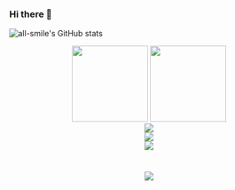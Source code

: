 ### Hi there 👋

<!--
**lbnbhl/lbnbhl** is a ✨ _special_ ✨ repository because its `README.md` (this file) appears on your GitHub profile.

Here are some ideas to get you started:

- 🔭 I’m currently working on ...
- 🌱 I’m currently learning ...
- 👯 I’m looking to collaborate on ...
- 🤔 I’m looking for help with ...
- 💬 Ask me about ...
- 📫 How to reach me: ...
- 😄 Pronouns: ...
- ⚡ Fun fact: ...
-->

![all-smile's GitHub stats](https://github-readme-stats.vercel.app/api?username=lbnbhl&show_icons=true&theme=tokyonight)
<!-- 语言划分和github信息-->
<div align="center"> <img height="137px" src="https://github-readme-stats.vercel.app/api?username=lbnbhl&hide_title=true&hide_border=true&show_icons=trueline_height=21&text_color=000&icon_color=000&bg_color=0,ea6161,ffc64d,fffc4d,52fa5a&theme=graywhite" /> 
<img height="137px" src="https://github-readme-stats.vercel.app/api/top-langs/?username=lbnbhl&hide_title=true&hide_border=true&layout=compact&langs_count=6&text_color=000&icon_color=fff&bg_color=0,52fa5a,4dfcff,c64dff&theme=graywhite" /></div>

<!-- GitHub 活动统计图-->
<div align="center"> <img src="https://activity-graph.herokuapp.com/graph?username=lbnbhl&theme=xcode" /> </div>

<!-- GitHub 连续打卡-->
<div align="center"> <img src="https://github-readme-streak-stats.herokuapp.com/?user=lbnbhl" /> </div>

<!-- 访问数-->
<div align="center"> <img src="https://visitor-badge.glitch.me/badge?page_id=lbnbhl" /> </div>

<!-- 打字特效-->
<h1 align="center"> <a href="https://sunguoqi.com/"> <img src="https://readme-typing-svg.herokuapp.com/?lines=console.log(%22Hello%2C%20World!%22);小孙同学祝您今天愉快!&center=true&size=27"> </a> </h1>
